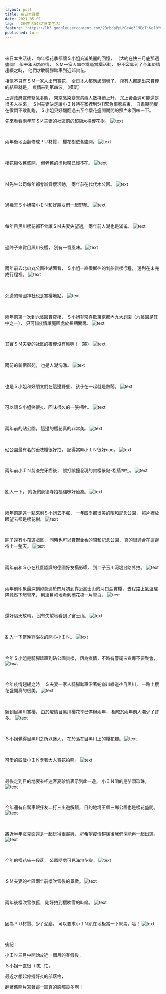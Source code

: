 ```yaml
---
layout: post
title: 在日本賞櫻
date: 2021-05-01
tag:  【SM生活543之日本生活】
feature: "https://lh3.googleusercontent.com/23rbdpPpUNGe4e3CMEdTjKel0YvnmOKyIQd5Gp6JDIjBxD60Ek2RTgbaHXmZS019ML-TyUGNCg-HHJHIl85CXcqHtWaSSV9AkrJDIKZ3LOzfgDTM1A_1glGL7Pif3ofAbHqOHTGdP48=w2400"
published: ture
---
```


<br><br>
來日本生活後，
每年櫻花季都讓Ｓ小姐充滿美麗的回憶，
（大約在快三月底那週盛開）
但去年因為疫情，
ＳＭ一家人無奈跳過賞櫻活動，
好不容易到了今年疫情趨緩之時，
他們才敢騎腳踏車到近郊賞花。

相信不只有ＳＭ一家人出門賞花，
全日本人都應該悶壞了，
所有人都跑出來賞櫻的結果就是，
疫情來到第四波。（嘆氣）

上週政府宣佈緊急事態，
東京感染變異病毒人數持續上升，
加上黃金週可能還是很多人往來，
ＳＭ夫妻決定讓小ＩＮ待在家裡到5/11緊急事態結束，
自肅期間實在很悶不敢亂跑，
Ｓ小姐只好翻翻過去至今櫻花盛開期間的照片來回味一下。

先來看看兩年前ＳＭ夫妻的社區前的超級大棵櫻花樹。
![text](https://lh3.googleusercontent.com/OF2_Vw_5m7j_oujMVczmmZshocZsAjBT3qBi_TQSo39qCke1tD9MX-p5BLz6vq5ZhK7gS3JmS356ViTi0gdLfz-P9PiqBm6JjMRksGSU6nedfF6T6uKx5OKP2T2Ny2MDA2ugvvkS2ng=w2400)


<br><br>
兩年後地面翻修成ＰＵ材質，
櫻花樹依舊盛開。
![text](https://lh3.googleusercontent.com/npokOM_cg2tpmZaaeEhGBzzlWGqvW3KozT7rn2Aspt3Bq-T28g-HcX3ovqIuab2Pkk5rv5XzDlxZL1SyBTSH1Z-eXCHGyVtk7ypVU9S_DwjR3A2m3f0MlIdxQvKXPnoFAmjIL64e_oY=w2400)


<br><br>
櫻花樹依舊盛開，
但老舊的盪鞦韆已經不在。
![text](https://lh3.googleusercontent.com/m1RqBAP0qDB03DwZc20xsvmeQr03dQ33rq6fLrL12q0Qze1v0JZ1ahesfiH6r1b1kLoW5VZWVwAP0uDT1Tk0fCoqzXihFhzQl_7wxkjUuIZQ3QEzdx3uh1O29dXq2aNnwH5HZNoD2Aw=w2400)


<br><br>
Ｍ先生公司每年都會辦賞櫻活動，
兩年前在代代木公園。
![text](https://lh3.googleusercontent.com/s7wPMq_P-wPt96j-7x0N5T3a-FXzLr2sIZTrFnY2jzb4q4wSDITCohM-sc2ywgptFR6Wmy-5eVeBlvHlRPPwBb2yf9Bl6X40LooXJ-2BB3KJ_dErqPUUKAFed67QAuxe7Nx6RJcN3P8=w2400)


<br><br>
過幾天Ｓ小姐帶小ＩＮ和好朋友們一起野餐。
![text](https://lh3.googleusercontent.com/opucXWrnMQgkNOvaZhHQPb2n4DxJx2GbqN0u2bMJD5D_M5dk8YQOSVTn-uIxMd0U6gKri8SqMdOFo42Tyji7mulYY6NYTHXhVsGCx4jQqUy8fvZszG3zbYoaKj4KTjrcsBTWCyfNNjE=w2400)


<br><br>
每年目黑川櫻花都不曾讓ＳＭ夫妻失望過，
兩年前人潮也是滿滿。
![text](https://lh3.googleusercontent.com/H6eVj2TyDdxXrjDr9XOHGyXJ9MiD3-hME4Tfw_ZSNfgesq6Uynuwm4yFKsoUqaEZNl6tVhZiOSInOWJ4ZeW9JSk-Nvo19GUYx72br8VC7Lxf3ZVY2XG8g-NPAeNanO6mA8ofVTUXxkY=w2400)


<br><br>
過陣子來賞目黑川夜櫻，
別有一番風味。
![text](https://lh3.googleusercontent.com/L9BvzwGhVgudDxOjkyA2yofkfoZZA_DISPIDM8syeOYzwDSXbHEebYcr7Cr0ExuY6uM9e-nSu2TIStBl7B4hFQrZbKo6f4KaLZ3o2BkZAzgfWJaRfXKN9WowG3IcAhikDeSx9jYJeLk=w2400)


<br><br>
兩年前去北の丸公園往湖面看，
Ｓ小姐一直很嚮往的划船賞櫻行程，
還列在未完成行程裡。
![text](https://lh3.googleusercontent.com/yU51UYCmVk82ZYgxi-9B0RO1wgP0et7E228M98rBwl42SINx1OprQuN6twMJymCW7MsfpFfTh_nNVSdGAdx4NkFfZksMJPp4kcYbyq_gbc9TCiIrJK6TnkN1MZ0OckvXzqtmO8kaUew=w2400)


<br><br>
旁邊的靖國神社也是賞櫻地點。
![text](https://lh3.googleusercontent.com/J2NNsowBTgErCmJvUpLYA7kMue8Q4dnA3oL1XGiDV08aF6_a0stRoD-6S5mqE2oTce2b2SQmVLrZ_BtgVvsws99vocEikmDf6vkxelq-uhiDn9Z9xXugUafsyJM_-uDQgaa4pte6dAc=w2400)


<br><br>
兩年前第一次到六藝園賞夜櫻，
Ｓ小姐非常喜歡東京都內九大庭園（六藝園是其中之一），
只可惜疫情讓庭園處於長期關閉。
![text](https://lh3.googleusercontent.com/n-Huh_fxW-3eiRpFjO3gVYYiU7PobrN8gQpZaHyY_ILjG3INqoBh-y71PsHcYB6lBuDE7m6PullABZdX0e5yL3AZmTfCUKjEh2noFf3w1ADgOiYlYbObbMTmLVGJKw9QM2YjCUv1LN8=w2400)


<br><br>
其實ＳＭ夫妻的社區的夜櫻沒有輸喔！（笑）
![text](https://lh3.googleusercontent.com/pPwapFAAzq_ffLzpKhOAJiL1JjZiI2cg6v-Afaa4b4ackDeZfdQoXzYFirvdYvvgXXUahy7HE4OGxDb5y44hcV1-QpwHHKTBj5top7BE98V-yB0ViY0KfCMlCE14OIsOLr7kSiJL5bk=w2400)


<br><br>
兩前的新宿御苑，
也是人潮洶湧。
![text](https://lh3.googleusercontent.com/gb4s3iLM8_DjiCAlbZUbS7mxh302d3ygqZrIlB0Ri60rgbbHY-P9C8xfwhpU92CQni36I1rF0IoozSpg6Jlh4CQsfdGLFxeu3jgiBYccKXL3vuK9SgHNjR_oAOG53op2xIzZ8ZH6qOg=w2400)


<br><br>
也是Ｓ小姐和好朋友們在這邊野餐，
孩子在一起就是熱鬧。
![text](https://lh3.googleusercontent.com/rxnxuuppVtSHcqHxkcTpxSzDaGZAuRXLRlArUQGTCKoCa9HrBctK39dw7IrIZnlSye6LFi3sWTW_j4V9d0_dDndMYZcd7-WfxgFZUxx2lYFk0HP-qYREwNtnjZCGD281fKVA_Bdf58A=w2400)


<br><br>
可以讓Ｓ小姐笑很久、回味很久的一張相片。
![text](https://lh3.googleusercontent.com/2eYnppSmb6zse1xqzb43kGWyYVxncc1rjDXZLWAISI-dfs475VJHMbUbbEv_fuwwIvwaWAvs3NEtihrgOfGIKFWIw3KQtU_HPG19SKji71BmloiF9oklEAE15Jxn40H8bzp_93q5vp0=w2400)


<br><br>
兩年前的砧公園，
這邊的櫻花真的非常美。
![text](https://lh3.googleusercontent.com/W2q7xmFatiorxmL_-6IGfFD50gSmhyVRfaDhcv_xcdixVvN8ggvW_Rld3Qj0XlwG7cVWFrhjn2us1jgFS1wKPIpZYoXJT2Y4KKTOmHtVwtzocUxW3s7zXOdrRXKzA49BljklFFDa0s4=w2400)


<br><br>
砧公園最有名的垂枝櫻很好拍，
記得當時小ＩＮ很好cue。
![text](https://lh3.googleusercontent.com/9LF2rZNvZx46vEKsbmPX4A3ElgsW2dal6BDyB3RzYq9MMUxsgCr_wkPhzdJLrGsBjuVI_E42b5D0vDCAaAgY9xmxyx8YnRXq0aq7IqgjZocgoHw5kMGhnG45iGoUqyC4EuXQng4Fomk=w2400)


<br><br>
兩年前小ＩＮ剪查完牙齒後，
誤打誤撞發現的賞櫻景點-松蔭神社。
![text](https://lh3.googleusercontent.com/wa8MbwBm8-3vruJiNimR0Tj3NzjBnbDTi4GkAIPx2r_duZSKGCLpfvgxnUsXozCyLBxCMRwVI6zDVqdvzJEBuxu9qhxXVaN4_kB7vzgj6aWZr3LmUgb8GgZ9oSrCLgS4HmrqHgGFxT0=w2400)


<br><br>
亂入一下，
附近的豪德寺招福貓咪好療癒。
![text](https://lh3.googleusercontent.com/MTgaBWPI92stVSq-LqFMbGKXSaiRvzGrFSLVven0sHYPV9lSX1lhtSEM1oR8_GDcpZbPvTTVHrkTvQJ11O_F-qt9zN7BPPLeVlYdILabHmACPATG2PAfWQd9acZU8i-6OExbpQKqXjE=w2400)


<br><br>
兩年前跑遠一點來到Ｓ小姐去不膩、
一年四季都很美的昭和記念公園，
照片裡放眼望去都是櫻花樹。
![text](https://lh3.googleusercontent.com/2JfffpC31P_sRQMcdxdkZF1DtGLrCPTN0j6trh8WTXD3X73Q60l2wSnJXjfuWREa470bN7UlPIA1eji3rRv3Wrx7cpJ7BVRx7RSq7jn0hnxL-kTsun-fny82BrOVdLyzO-SeJ5c092g=w2400)


<br><br>
除了還有小孩遊戲區，
同時也可以賞鬱金香的昭和記念公園，
真的很適合在這邊待上一整天。
![text](https://lh3.googleusercontent.com/AZAn_S1hkpFWKOKZBs4YxL7u__swR5HOHZiVIV3kJ9t4jPw5The45wGr96DqdhettlqW_Vum4XwX11k1mdSRAM09Tf5KKbO-nKnmKULusbZk5i9nuI2ktWk2tGHRTgCNzqRZQOQwlFg=w2400)


<br><br>
兩年前和Ｓ小在社區認識的德國好友攝影師，
到二子玉川河堤沿路外拍。
![text](https://lh3.googleusercontent.com/v9EPDrofO0l4r1kYlwH3NvQ36kVr8tepaDQrYFjsfmKM4ceJtFsrjLvYE5ZfazbAq4s9tA9Pj3EjIkkiU70EX92MDPJkDktyhvwviJM-Y4Q3RrtW-TumKJBRWV_5OiiEmvD1qsEiVNE=w2400)


<br><br>
兩年前印象最深刻的莫過於四月初到靠近富士山的河口湖賞櫻，
去程路上氣溫驟降竟然下起雪來，
到達目的地看到櫻花樹一片雪白。
![text](https://lh3.googleusercontent.com/mKOwrexnT-1p9HSFuVMlPeZNIt19yHhH-YdyERrUibUz2eaAw7GzKVEaBYPZs6IZIpnlBdpL64cPa1LQR8lUY1f3Wm02Dz_KTsHJfx48G1JASyWTs-jpnqkd4VA5LJyWieX2v0pKoUc=w2400)


<br><br>
還好隔天放晴，
沒有失望地看到了富士山。
![text](https://lh3.googleusercontent.com/83mgrLahmQpiJCpOaiO0SZrFK01fcJ-16BsxIWMZgDR7NhU1fwtMFC0VMcBx0qZy8nUB9zJhSLawSI36QXKLTioabwrXVDQffnjn-DyLMON2c9TOX-1U5r-fFHs_HAFMcpSEb2nqkaE=w2400)


<br><br>
亂入一下當晚穿浴衣的開心小ＩＮ。
![text](https://lh3.googleusercontent.com/tqR2SFpVQx-mPrbRWKXvxu0ykX5xwNnHcIM0DEfLuYdHm14uaoP27FFXAu2iDoSvmCPUdbvVw37JngKOBnsnxf1NqT3LuFv-HBNW3JCn6W2rv-qXa_Ug5aOGpt_GfdygCojhNyLnY-o=w2400)


<br><br>
今年Ｓ小姐是騎腳踏車到砧公園賞櫻，
因為疫情，不時有警衛來宣導不要聚會，。
![text](https://lh3.googleusercontent.com/JYQsIxQ4zdvHrT1U-wwEQ54Hynar2YD1zu9dNNnQTPRF-AmOLv3pQjMlT_aXFyUS57qOBigq9KduyBmOniJnffhcCYvA0IBiGAzeh7-V9HKdTiHGb9gd4qGveWtW1Zyz8HW-5XdnsYU=w2400)

<br><br>
今年疫情趨緩之時，
Ｓ夫妻一家人騎腳踏車沿著蛇崩川綠道往目黑川，
一路上櫻花盛開真的很美。
![text](https://lh3.googleusercontent.com/6Oc3D0TVOymH4R9LQg3kJC5qJ2U1hhHsAhfNKuyaRIRt-W7o8x_jaA4BLrSK-KTk-7fBpx0eJvuIADWb3zA9q8C9DcZHMf_fk3fd9UOcd-Yl7WEQ9fMZEcBmCRWul9XHD4itaTGOqLo=w2400)


<br><br>
騎到目黑川賞櫻，
由於疫情目黑川櫻花季已停辦兩年，
相較於兩年前人潮少了許多。
![text](https://lh3.googleusercontent.com/rJBU5W6WOsk7XdifcN22QgolJMvq_HFP0mFt81Gsr3pDOgj5D0BkX9X6MeDuaDUzWH-X9WmcRztqFUG7Sd1XOikwlLPQFfvZ2aniB-8_M5ES455TW4n1isj91U2h_71tVJCklw78O1Q=w2400)


<br><br>
Ｓ小姐覺得目黑川之所以迷人，
在於落在目黑川上的櫻花瓣。
![text](https://lh3.googleusercontent.com/23rbdpPpUNGe4e3CMEdTjKel0YvnmOKyIQd5Gp6JDIjBxD60Ek2RTgbaHXmZS019ML-TyUGNCg-HHJHIl85CXcqHtWaSSV9AkrJDIKZ3LOzfgDTM1A_1glGL7Pif3ofAbHqOHTGdP48=w2400)


<br><br>
可愛的四歲小ＩＮ學著大人賞花拍照。
![text](https://lh3.googleusercontent.com/Ket8hepnbpdTkWKHxjksLgks71oOHe3KddaUBrARc5gtg-iRvgS2wPOW_tLkrlhx6t2dv_GpSsFxy7cMTssXdRywgrxMLG-g27aBPfOL-CUG6zkS03z5XfV4zD0OgEKU2uN3e3Hsg5k=w2400)


<br><br>
最後走到目的地要來杯迷客夏珍奶表示到此一遊，
小ＩＮ喝的是芋頭珍珠。
![text](https://lh3.googleusercontent.com/cXcvQ4LcFstuAUKtr2NGltORpuQ5rzIrS_LoNbiXNQb7hhO1MRVgeH_5taJrxLAQFuB35LNQkaTh20_Fl0LwEPt9J0ER4Pi5aWES9AEwM5X87ZJjGzzSbFuqAIKStLfn_wlUvflpcm4=w2400)


<br><br>
今年還有自駕車跟好友二打三出遊解鎖，
目的地埼玉縣三鄉公園也是櫻花盛開。
![text](https://lh3.googleusercontent.com/2_donJF5kyuI6i76vkUN82uQyGQFVcqDvDyFBT99VoFPIV6WyPDQcxhOSqPIi5ixa2xqaIPVELMvwP43h9gaFcAbCVTvSsn3vy7T51tBjwr422qFEep4pU8UvbAzwATakNqgT1Cbaow=w2400)


<br><br>
將近半年沒見面還是一起玩得很盡興，
好希望疫情趨緩後我們還能再一起出遊。
![text](https://lh3.googleusercontent.com/8BQW1ujorgxpHJB5WymepebXVKMD0JS0LwSu6XSXaYBszit1BlNdcPAKAEYHRoXYaWUK2f3yvVVp6u_iOWwdUXwm__XoyP8QoIuYsavlowBGivWaL7klE74V5QUpmM6tB2tL0Bx6LFU=w2400)


<br><br>
今年的櫻花告一段落，
公園隨處可見滿地花瓣。
![text](https://lh3.googleusercontent.com/t9PQEwi7lOisy0Mzx9zJ7uBhrhh6cDt1F1tq7bwpbq2X1RRg50agWT2-fyfP9JPLmf6F1dUqwIN2oXsXr3ESsN2xL3hDvWRHsSd-Q-nK-qJ154HO0e8au5X4lN3TlCfUEdGwxviiAwk=w2400)


<br><br>
ＳＭ夫妻的社區兩年前櫻吹雪後的景緻。
![text](https://lh3.googleusercontent.com/R5BwyUj4us704jj7vgr4v3Yb8q7hAABhTpeM852W5k7EJmKZuT69dSUGrtr99Kw5XAIEJGOK-iSqJgFeIyCHzjihPr21q2IAVTq7bIPMyPJNpS_4r6brv1kOQZDeqeO1uYFapCVYJi4=w2400)


<br><br>
兩年後櫻吹雪依舊，
剛好拍到櫻吹雪的時候。
![text](https://lh3.googleusercontent.com/jBUaMbHdiFw43fC2nlIs92q9rLIurgYtVhM0Ydb8UuFmMUPrUCkhL4UFSMSXpn2zgYR4LwIZO39LxgPRAi45tf87j7p4nePRsu5TepYbsK5p1_pwUqizc5jWLX64FESDellZxnfFb8w=w2400)


<br><br>
因為ＰＵ材質、少了泥塵，
可以要求小ＩＮ趴在地板當一下網美，哈！
![text](https://lh3.googleusercontent.com/Y3dDBdL21nyP9Ofl1dUg2HyG56e95Ok8vLGSO2TpdbBlFTr22D7pMSuz9gYL-gNUBZr4EItCXvT_uuA0WyLIklQIoA749-qVyIAv61zdd6y1LY_4n1sQXB2l9RhFyrcTfZn8I9vakvY=w2400)


<br><br>
後記：

小ＩＮ三月中開始放近一個月的春假後，

Ｓ小姐一直很（瞎）忙，

最近才想起停擺好久的部落格，

翻著舊照片寫著這一篇真的感觸良多啊！
